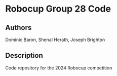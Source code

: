# Robocup Group 28 Code

## Authors
Dominic Baron, Shenal Herath, Joseph Brighton

## Description
Code repository for the 2024 Robocup competition